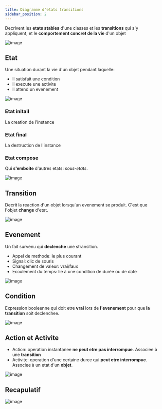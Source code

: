 ```yaml
---
title: Diagramme d'etats transitions
sidebar_position: 2
---
```


Decrivent les **etats stables** d'une classes et les **transitions** qui s'y appliquent, et le **comportement concret de la vie** d'un objet

![image](https://user-images.githubusercontent.com/72823374/154052104-fc3d5d1d-1568-4f94-b2c3-5b8ae7353543.png)

## Etat

Une situation durant la vie d'un objet pendant laquelle:

- Il satisfait une condition
- Il execute une activite
- Il attend un evenement

![image](https://user-images.githubusercontent.com/72823374/154052417-4aee9744-3258-4f69-b7ad-d3a9a2d75745.png)

### Etat initail

La creation de l'instance

### Etat final

La destruction de l'instance

### Etat compose

Qui **s'emboite** d'autres etats: _sous-etats_.

![image](https://user-images.githubusercontent.com/72823374/154052884-8048c035-e483-4d72-8e67-879a7b6a0c4a.png)

## Transition

Decrit la reaction d'un objet lorsqu'un evenement se produit. C'est que l'objet **change** d'etat.

![image](https://user-images.githubusercontent.com/72823374/154053220-db1d4411-c46b-4b17-8b27-9ee5fff94db5.png)

## Evenement

Un fait survenu qui **declenche** une stransition.

- Appel de methode: le plus courant
- Signal: clic de souris
- Changement de valeur: vrai/faux
- Ecoulement du temps: lie à une condition de durée ou de date

![image](https://user-images.githubusercontent.com/72823374/154057619-e18f31d4-2c56-45f9-8816-5f5499333106.png)

## Condition

Expression booleenne qui doit etre **vrai** lors de **l'evenement** pour que **la transition** soit declenchee.

![image](https://user-images.githubusercontent.com/72823374/154057668-bfb54346-17d9-4aab-98d7-b86e6b15c523.png)

## Action et Activite

- Action: operation instantanee **ne peut etre pas interrompue**. Associee à une **transition**
- Activite: operation d'une certaine duree qui **peut etre interrompue**. Associee à un etat d'un **objet**.

![image](https://user-images.githubusercontent.com/72823374/154058384-151c915c-aa99-4ab4-a8d5-35530f6cd594.png)

## Recapulatif

![image](https://user-images.githubusercontent.com/72823374/154057903-27cac762-5ca0-428d-a875-3acffac0f4e4.png)

